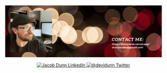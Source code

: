 <a href='https://dunnjacob.vercel.app/'><img src='https://github.com/dunnjacoba/dunnjacoba/blob/main/components/banners/Jacob%20Dunn.gif' alt='Photo of Jacob Dunn' /></a>

<p align='center'>
<a target='_blank' href='https://www.linkedin.com/in/dunnjacoba/'>
<img src='https://img.shields.io/badge/LinkedIn-Here-blue' alt='Jacob Dunn LinkedIn' />
</a>

<a target='_blank' href='https://twitter.com/devjdunn'>
<img src='https://img.shields.io/badge/Twitter-Here-blue' alt='@devjdunn Twitter' />
</a>
</p>
